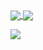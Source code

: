 <a href="https://github.com/Brainmantis07/Brainmantis07">
  <img align="center" src="https://github-readme-stats.vercel.app/api?username=Brainmantis07&count_private=true&show_icons=true&theme=dark" />
</a>
<a href="https://github.com/Brainmantis07">
  <img align="center" src="https://github-readme-stats.vercel.app/api/top-langs/?username=Brainmantis07&show_icons=true&theme=dark" />
</a>

<p><img align="center" src="https://github-readme-streak-stats.herokuapp.com/?user=Brainmantis07&theme=dark"  /></p>


<!--
**Brainmantis07/Brainmantis07** is a ✨ _special_ ✨ repository because its `README.md` (this file) appears on your GitHub profile.

Here are some ideas to get you started:

- 🔭 I’m currently working on ...
- 🌱 I’m currently learning ...
- 👯 I’m looking to collaborate on ...
- 🤔 I’m looking for help with ...
- 💬 Ask me about ...
- 📫 How to reach me: ...
- 😄 Pronouns: ...
- ⚡ Fun fact: ...
-->

